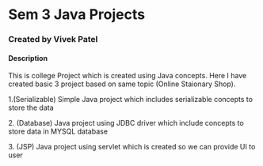 <h1>Sem 3 Java Projects</h1>
<h3>Created by Vivek Patel</h3>
<h4>Description</h4>
<p>This is college Project which is created using Java concepts. Here I have created basic 3 project based on same topic (Online Staionary Shop). </p>
<p>1.(Serializable) Simple Java project which includes serializable concepts to store the data</p>
<p>2. (Database) Java project using JDBC driver which include concepts to store data in MYSQL database</p>
<p>3. (JSP) Java project using servlet which is created so we can provide UI to user</p>